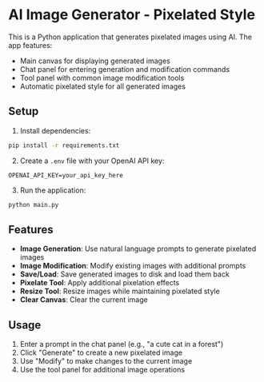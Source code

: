 # AI Image Generator - Pixelated Style

This is a Python application that generates pixelated images using AI. The app features:

- Main canvas for displaying generated images
- Chat panel for entering generation and modification commands
- Tool panel with common image modification tools
- Automatic pixelated style for all generated images

## Setup

1. Install dependencies:
```bash
pip install -r requirements.txt
```

2. Create a `.env` file with your OpenAI API key:
```
OPENAI_API_KEY=your_api_key_here
```

3. Run the application:
```bash
python main.py
```

## Features

- **Image Generation**: Use natural language prompts to generate pixelated images
- **Image Modification**: Modify existing images with additional prompts
- **Save/Load**: Save generated images to disk and load them back
- **Pixelate Tool**: Apply additional pixelation effects
- **Resize Tool**: Resize images while maintaining pixelated style
- **Clear Canvas**: Clear the current image

## Usage

1. Enter a prompt in the chat panel (e.g., "a cute cat in a forest")
2. Click "Generate" to create a new pixelated image
3. Use "Modify" to make changes to the current image
4. Use the tool panel for additional image operations
